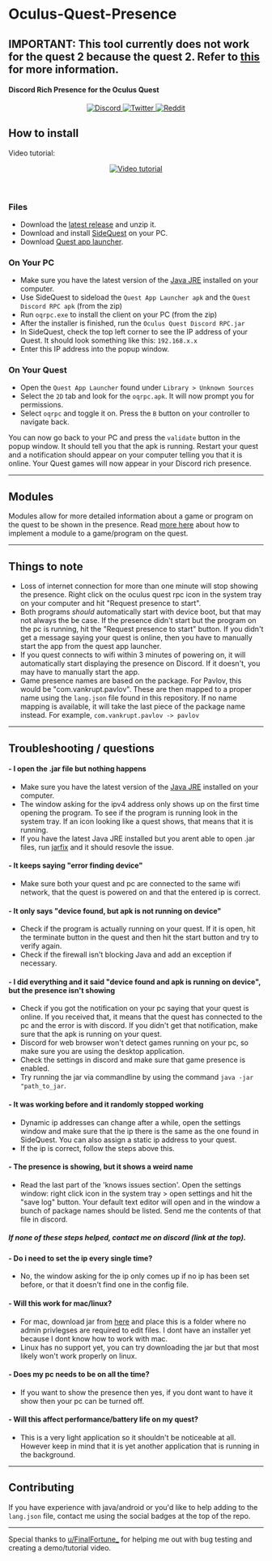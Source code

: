 
# Oculus-Quest-Presence

## IMPORTANT: This tool currently does not work for the quest 2 because the quest 2. Refer to <a href="https://github.com/madmagic007/Oculus-Quest-Presence/issues/24">this</a> for more information.
#### Discord Rich Presence for the Oculus Quest

<p align="center">
   <a href="https://discordapp.com/users/401795293797941290/">
   <img src="https://img.shields.io/badge/Discord-%232C2F33.svg?logo=discord" alt="Discord">
   </a>
   <a href="https://twitter.com/madmagic5">
   <img src="https://img.shields.io/badge/Twitter-%23657786.svg?logo=twitter" alt="Twitter">
   </a>
   <a href="https://www.reddit.com/user/madmagic008/">
   <img src="https://img.shields.io/badge/Reddit-%23cee3f8.svg?logo=reddit" alt="Reddit">
   </a>
</p>

## How to install

Video tutorial:
<div align="center">
  <a href="https://www.youtube.com/watch?v=omhujeBPCIU"><img src="https://img.youtube.com/vi/omhujeBPCIU/maxresdefault.jpg" alt="Video tutorial"></a>
</div>
<br/><br/>

### Files
- Download the <a href="https://github.com/madmagic007/Oculus-Quest-Presence/releases" target="_blank">latest release</a> and unzip it.
- Download and install <a href="https://sidequestvr.com/#/download" target="_blank">SideQuest</a> on your PC.
- Download <a href="https://github.com/tverona1/QuestAppLauncher/releases" target="_blank">Quest app launcher</a>.

### On Your PC
- Make sure you have the latest version of the <a href="https://www.java.com/en/download/win10.jsp" target="_blank">Java JRE</a> installed on your computer.
- Use SideQuest to sideload the `Quest App Launcher apk` and the `Quest Discord RPC apk` (from the zip)
- Run `oqrpc.exe` to install the client on your PC (from the zip)
- After the installer is finished, run the `Oculus Quest Discord RPC.jar`
- In SideQuest, check the top left corner to see the IP address of your Quest. It should look something like this: `192.168.x.x`
- Enter this IP address into the popup window.

### On Your Quest
- Open the `Quest App Launcher` found under `Library > Unknown Sources`
- Select the `2D` tab and look for the `oqrpc.apk`. It will now prompt you for permissions.
- Select `oqrpc` and toggle it on. Press the `B` button on your controller to navigate back.

You can now go back to your PC and press the `validate` button in the popup window. It should tell you that the apk is running. Restart your quest and a notification should appear on your computer telling you that it is online. Your Quest games will now appear in your Discord rich presence.

---

## Modules

Modules allow for more detailed information about a game or program on the quest to be shown in the presence.
Read <a href="https://github.com/madmagic007/Oculus-Quest-Presence/wiki" target="_blank">more here</a> about how to implement a module to a game/program on the quest.

---

## Things to note

- Loss of internet connection for more than one minute will stop showing the presence. Right click on the oculus quest rpc icon in the system tray on your computer and hit "Request presence to start".
- Both programs *should* automatically start with device boot, but that may not always the be case. If the presence didn't start but the program on the pc is running, hit the "Request presence to start" button. If you didn't get a message saying your quest is online, then you have to manually start the app from the quest app launcher.
- If you quest connects to wifi within 3 minutes of powering on, it will automatically start displaying the presence on Discord. If it doesn't, you may have to manually start the app.
- Game presence names are based on the package. For Pavlov, this would be "com.vankrupt.pavlov". These are then mapped to a proper name using the `lang.json` file found in this repository. If no name mapping is available, it will take the last piece of the package name instead. For example, `com.vankrupt.pavlov -> pavlov`

---

## Troubleshooting / questions

#### - I open the .jar file but nothing happens
- Make sure you have the latest version of the <a href="https://www.java.com/en/download/win10.jsp" target="_blank">Java JRE</a> installed on your computer.
- The window asking for the ipv4 address only shows up on the first time opening the program. To see if the program is running look in the system tray. If an icon looking like a quest shows, that means that it is running.
- If you have the latest Java JRE installed but you arent able to open .jar files, run <a href="https://johann.loefflmann.net/en/software/jarfix/index.html" target="_blank">jarfix</a> and it should resovle the issue.

#### - It keeps saying "error finding device"
- Make sure both your quest and pc are connected to the same wifi network, that the quest is powered on and that the entered ip is correct.

#### - It only says "device found, but apk is not running on device"
- Check if the program is actually running on your quest. If it is open, hit the terminate button in the quest and then hit the start button and try to verify again.
- Check if the firewall isn't blocking Java and add an exception if necessary.

#### - I did everything and it said "device found and apk is running on device", but the presence isn't showing
- Check if you got the notification on your pc saying that your quest is online. If you received that, it means that the quest has connected to the pc and the error is with discord. If you didn't get that notification, make sure that the apk is running on your quest.
- Discord for web browser won't detect games running on your pc, so make sure you are using the desktop application.
- Check the settings in discord and make sure that game presence is enabled.
- Try running the jar via commandline by using the command `java -jar "path_to_jar`.

#### - It was working before and it randomly stopped working
- Dynamic ip addresses can change after a while, open the settings window and make sure that the ip there is the same as the one found in SideQuest. You can also assign a static ip address to your quest.
- If the ip is correct, follow the steps above this.

#### - The presence is showing, but it shows a weird name
- Read the last part of the 'knows issues section'. Open the settings window: right click icon in the system tray > open settings and hit the "save log" button. Your default text editor will open and in the window a bunch of package names should be listed. Send me the contents of that file in discord.
##### If none of these steps helped, contact me on discord (link at the top).  

#### - Do i need to set the ip every single time?
- No, the window asking for the ip only comes up if no ip has been set before, or that it doesn't find one in the config file. 
#### - Will this work for mac/linux?
- For mac, download jar from <a href="https://github.com/madmagic007/Oculus-Quest-Presence/raw/master/pc/out/artifacts/pc_jar/Oculus%20Quest%20Discord%20RPC.jar">here</a> and place this is a folder where no admin privlegses are required to edit files. I dont have an installer yet because I dont know how to work with mac. 
- Linux has no support yet, you can try downloading the jar but that most likely won't work properly on linux.
#### - Does my pc needs to be on all the time?
- If you want to show the presence then yes, if you dont want to have it show then your pc can be turned off.
#### - Will this affect performance/battery life on my quest?
- This is a very light application so it shouldn't be noticeable at all. However keep in mind that it is yet another application that is running in the background.

---

## Contributing

If you have experience with java/android or you'd like to help adding to the `lang.json` file, contact me using the social badges at the top of the repo. 

---

Special thanks to [u/FinalFortune_](https://www.reddit.com/user/FinalFortune_/) for helping me out with bug testing and creating a demo/tutorial video.
